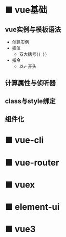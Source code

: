 # ■ vue基础
## vue实例与模板语法
- 创建实例 
- 插值
  - 双大括号`{{ }}`
- 指令
  - 以`v-`开头
## 计算属性与侦听器
## class与style绑定
## 组件化
# ■ vue-cli

# ■ vue-router

# ■ vuex

# ■ element-ui

# ■ vue3